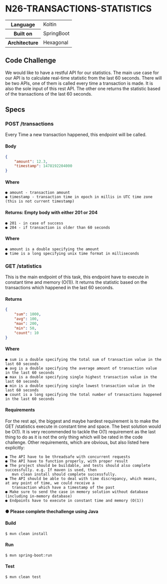 # N26-TRANSACTIONS-STATISTICS

<table>
  <tr>
    <th>Language</th>
    <td>Koltin</th>
  </tr>
  <tr>
    <th>Built on</td>
    <td>SpringBoot</td>
  </tr>
  <tr>
    <th>Architecture</td>
    <td>Hexagonal</td>
  </tr>
</table>

## Code​ ​Challenge

We would like to have a restful API for our statistics. The main use case for our API is to calculate real-time
statistic from the last 60 seconds. There will be two APIs, one of them is called every time a transaction is made.
It is also the sole input of this rest API. The other one returns the statistic based of the transactions of the last
60 seconds.

## Specs

### POST /transactions

Every Time a new transaction happened, this endpoint will be called.

#### Body

```json
{
    "amount": 12.3,
    "timestamp": 1478192204000
}
```

#### Where

    ● amount - transaction amount
    ● timestamp - transaction time in epoch in millis in UTC time zone (this is not current timestamp)

#### Returns: Empty body with either 201 or 204

    ● 201 - in case of success
    ● 204 - if transaction is older than 60 seconds

#### Where

    ● amount is a double specifying the amount
    ● time is a long specifying unix time format in milliseconds

### GET​ ​/statistics

This is the main endpoint of this task, this endpoint have to execute in constant time and memory (O(1)).
It returns the statistic based on the transactions which happened in the last 60 seconds.

#### Returns

```json
{
    "sum": 1000,
    "avg": 100,
    "max": 200,
    "min": 50,
    "count": 10
}
```

#### Where

    ● sum is a double specifying the total sum of transaction value in the last 60 seconds
    ● avg is a double specifying the average amount of transaction value in the last 60 seconds
    ● max is a double specifying single highest transaction value in the last 60 seconds
    ● min is a double specifying single lowest transaction value in the last 60 seconds
    ● count is a long specifying the total number of transactions happened in the last 60 seconds

#### Requirements

For the rest api, the biggest and maybe hardest requirement is to make the GET /statistics execute in constant time
and space. The best solution would be O(1). It is very recommended to tackle the O(1) requirement as the last thing
to do as it is not the only thing which will be rated in the code challenge. Other requirements, which are obvious,
but also listed here explicitly:

    ● The API have to be threadsafe with concurrent requests
    ● The API have to function properly, with proper result
    ● The project should be buildable, and tests should also complete successfully. e.g. If maven is used, then
       mvn clean install should complete successfully.
    ● The API should be able to deal with time discrepancy, which means, at any point of time, we could receive a
       transaction which have a timestamp of the past
    ● Make sure to send the case in memory solution without database (including in-memory database)
    ● Endpoints have to execute in constant time and memory (O(1))

#### ● Please​ ​complete​ ​the​ ​challenge​ ​using​ ​Java

#### Build

    $ mvn clean install

#### Run

    $ mvn spring-boot:run

#### Test

    $ mvn clean test
